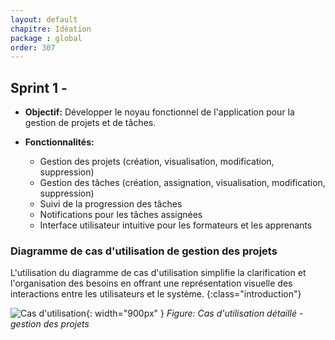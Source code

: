 ```yaml
---
layout: default
chapitre: Idéation
package : global
order: 307
---
```


## Sprint 1 - 

* **Objectif:** Développer le noyau fonctionnel de l'application pour la gestion de projets et de tâches.

* **Fonctionnalités:**
    * Gestion des projets (création, visualisation, modification, suppression)
    * Gestion des tâches (création, assignation, visualisation, modification, suppression)
    * Suivi de la progression des tâches
    * Notifications pour les tâches assignées
    * Interface utilisateur intuitive pour les formateurs et les apprenants

<!-- new slide -->
### Diagramme de cas d'utilisation de gestion des projets

L'utilisation du diagramme de cas d'utilisation simplifie la clarification et l'organisation des besoins en offrant une représentation visuelle des interactions entre les utilisateurs et le système. 
{:class="introduction"}

![Cas d'utilisation]({{site.baseurl}}/analyse-fonctionnelle/images/use-case.png){: width="900px" } 
*Figure: Cas d'utilisation détaillé - gestion des projets*


<!-- new slide -->

<!-- TODO : Donnez le diagramme de cas d'utilisation de sprint 1 -->